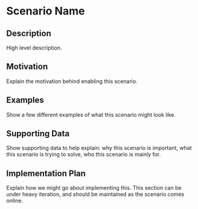 # Scenario Name  
## Description  
High level description.  

## Motivation  
Explain the motivation behind enabling this scenario.  

## Examples  
Show a few different examples of what this scenario might look like.  

## Supporting Data  
Show supporting data to help explain: why this scenario is important, what this scenario is trying to solve, who this scenario is mainly for.  

## Implementation Plan  
Explain how we might go about implementing this. This section can be under heavy iteration, and should be maintained as the scenario comes online.  
